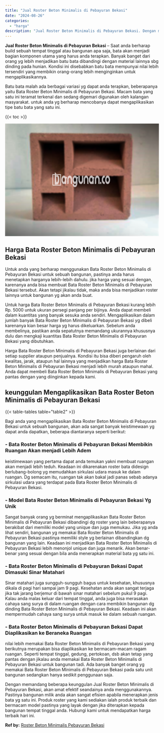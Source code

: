 ```yaml
---
title: "Jual Roster Beton Minimalis di Pebayuran Bekasi"
date: "2024-08-26"
categories: 
  - "harga"
description: "Jual Roster Beton Minimalis di Pebayuran Bekasi. Dengan memandang beberapa keunggulan Jual Roster Beton Minimalis di Pebayuran Bekasi, akan amat efektif sean..."
---
```


**Jual Roster Beton Minimalis di Pebayuran Bekasi** – Saat anda berharap build sebuah tempat tinggal atau bangunan apa saja, bata akan menjadi bagian komponen utama yang harus anda terapkan. Banyak banget dari orang yg lebih menjadikan batu bata dibandingi dengan material lainnya sbg dinding pada hunian. Kondisi ini disebabkan batu bata mempunyai nilai lebih tersendiri yang membikin orang-orang lebih menginginkan untuk mengaplikasikannya.

Batu bata malah ada berbagai variasi yg dapat anda terapkan, beberapanya yaitu Bata Roster Beton Minimalis di Pebayuran Bekasi. Macam bata yang satu ini teramat terkenal dan sedang digemari digunakan oleh kalangan masyarakat. untuk anda yg berharap mencobanya dapat mengaplikasikan tipe batu bata yang satu ini.

{{< toc >}}

![Jual Roster Beton Minimalis di Pebayuran Bekasi](/images/bata-roster-minimalis-11.png)

## Harga Bata Roster Beton Minimalis di Pebayuran Bekasi

Untuk anda yang berharap menggunakan Bata Roster Beton Minimalis di Pebayuran Bekasi untuk sebuah bangunan, pastinya anda harus menetapkan harganya lebih-lebih dahulu. jika harga yang sesuai dengan, karenanya anda bisa membuat Bata Roster Beton Minimalis di Pebayuran Bekasi tersebut. Akan tetapi jikalau tidak, maka anda bisa menjadikan roster lainnya untuk bangunan yg akan anda buat.

Untuk harga Bata Roster Beton Minimalis di Pebayuran Bekasi kurang lebih Rp. 5000 untuk ukuran persegi panjang per bijinya. Anda dapat membeli dalam kuantitas yang banyak sesuka anda sendiri. Mengaplikasikan dalam jumlah banyak Bata Roster Beton Minimalis di Pebayuran Bekasi yg dibeli karenanya kian besar harga yg harus dikeluarkan. Sebelum anda membelinya, pastikan anda sepatutnya memandang ukurannya khususnya dulu dan mengkaji kuantitas Bata Roster Beton Minimalis di Pebayuran Bekasi yang dibutuhkan.

Harga Bata Roster Beton Minimalis di Pebayuran Bekasi juga berlainan dari setiap supplier ataupun penjualnya. Kondisi itu bisa diberi pengaruh oleh kwalitas, jarak, ataupun hal lainnya yang menjadikan harga Bata Roster Beton Minimalis di Pebayuran Bekasi menjadi lebih murah ataupun mahal. Anda dapat membeli Bata Roster Beton Minimalis di Pebayuran Bekasi yang pantas dengan yang diinginkan kepada kami.

## keunggulan Mengaplikasikan Bata Roster Beton Minimalis di Pebayuran Bekasi

{{< table-tables table="table2" >}}

Bagi anda yang mengaplikasikan Bata Roster Beton Minimalis di Pebayuran Bekasi untuk sebuah bangunan, akan ada sangat banyak keistimewaan yg dapat anda dapatkan, beberapa diantaranya seperti berikut:

### \- Bata Roster Beton Minimalis di Pebayuran Bekasi Membikin Ruangan Akan menjadi Lebih Adem

keistimewaan yang pertama dapat anda temukan yakni membuat ruangan akan menjadi lebih teduh. Keadaan ini dikarenakan roster bata didesign berlubang-bolong yg memudahkan sirkulasi udara masuk ke dalam ruangan. Dg semacam itu, ruangan tak akan bakal jadi panas sebab adanya sirkulasi udara yang terdapat pada Bata Roster Beton Minimalis di Pebayuran Bekasi.

### \- Model Bata Roster Beton Minimalis di Pebayuran Bekasi Yg Unik

Sangat banyak orang yg berminat mengaplikasikan Bata Roster Beton Minimalis di Pebayuran Bekasi dibandingi dg roster yang lain beberapanya berakibat dari memiliki model yang unique dan juga memukau. Jika yg anda lihat sendiri, bangunan yg memakai Bata Roster Beton Minimalis di Pebayuran Bekasi pastinya memiliki style yg berlainan dibandingkan dg bangunan yang lain. Keadaan ini menjadikan Bata Roster Beton Minimalis di Pebayuran Bekasi lebih menonjol unique dan juga menarik. Akan benar-benar yang sesuai dengan bila anda menerapkan material bata yg satu ini.

### \- Bata Roster Beton Minimalis di Pebayuran Bekasi Dapat Dimasuki Sinar Matahari

Sinar matahari juga sungguh-sungguh bagus untuk kesehatan, khususnya dikala di pagi hari sampai jam 9 pagi. Kesehatan anda akan sangat terjaga jika tak jarang berjemur di bawah sinar matahari sebelum pukul 9 pagi. Kalau anda malas keluar dari tempat tinggal, anda juga bisa merasakan cahaya sang surya di dalam ruangan dengan cara membikin bangunan dg dinding Bata Roster Beton Minimalis di Pebayuran Bekasi. Keadaan ini akan mempermudah cahaya sang surya untuk masuk ke dalam sebuah ruangan.

### \- Bata Roster Beton Minimalis di Pebayuran Bekasi Dapat Diaplikasikan ke Beraneka Ruangan

nilai lebih memakai Bata Roster Beton Minimalis di Pebayuran Bekasi yang berikutnya merupakan bisa diaplikasikan ke bermacam-macam ragam ruangan. Seperti tempat tinggal, gedung, pertokoan, dsb akan tetap yang pantas dengan jikalau anda memakai Bata Roster Beton Minimalis di Pebayuran Bekasi untuk bangunan tadi. Ada banyak banget orang yg memakai Bata Roster Beton Minimalis di Pebayuran Bekasi pada satu unit bangunan sedangkan hanya sedikit penggunaan saja.

Dengan memandang beberapa keunggulan Jual Roster Beton Minimalis di Pebayuran Bekasi, akan amat efektif seandainya anda menggunakannya. Pastinya bangunan milik anda akan sangat efisien apabila menerapkan jenis bata yg satu ini. Produk roster yang kami sediakan ialah produk terbaik dan bermacam model pastinya yang layak dengan jika diterapkan kepada bangunan tempat tinggal anda. Hubungi kami untuk mendapatkan harga terbaik hari ini.

**Ref by:** [Roster Beton Minimalis Pebayuran Bekasi](https://id.wikipedia.org/wiki/Roster)
